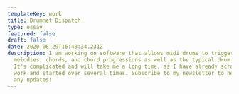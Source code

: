 ```yaml
---
templateKey: work
title: Drumnet Dispatch
type: essay
featured: false
draft: false
date: 2020-08-29T16:48:34.231Z
description: I am working on software that allows midi drums to trigger notes,
  melodies, chords, and chord progressions as well as the typical drum notes.
  It's complicated and will take me a long time, as I have already scrapped my
  work and started over several times. Subscribe to my newsletter to hear about
  any updates!
---
```

